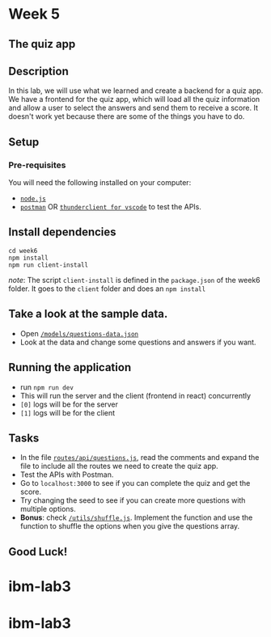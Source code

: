 # Week 5
## The quiz app

## Description
In this lab, we will use what we learned and create a backend for a quiz app. We have a frontend for the quiz app, which will load all the quiz information and allow a user to select the answers and send them to receive a score. It doesn't work yet because there are some of the things you have to do.

## Setup

### Pre-requisites
You will need the following installed on your computer:
- [`node.js`](https://nodejs.org/en/download/)
- [`postman`](https://www.postman.com/product/api-client/) OR [`thunderclient for vscode`](https://www.thunderclient.io/) to test the APIs.

## Install dependencies
```
cd week6
npm install
npm run client-install
```

*note*: The script `client-install` is defined in the `package.json` of the week6 folder. It goes to the `client` folder and does an `npm install`

## Take a look at the sample data.
- Open [`/models/questions-data.json`](./models/questions-data.json)
- Look at the data and change some questions and answers if you want.


## Running the application
- run `npm run dev`
- This will run the server and the client (frontend in react) concurrently
- `[0]` logs will be for the server
- `[1]` logs will be for the client

## Tasks
- In the file [`routes/api/questions.js`](./routes/api/questions.js), read the comments and expand the file to include all the routes we need to create the quiz app. 
- Test the APIs with Postman.
- Go to `localhost:3000` to see if you can complete the quiz and get the score. 
- Try changing the seed to see if you can create more questions with multiple options.
- **Bonus**: check [`/utils/shuffle.js`](./utils/shuffle.js). Implement the function and use the function to shuffle the options when you give the questions array.

## Good Luck!

# ibm-lab3
# ibm-lab3
